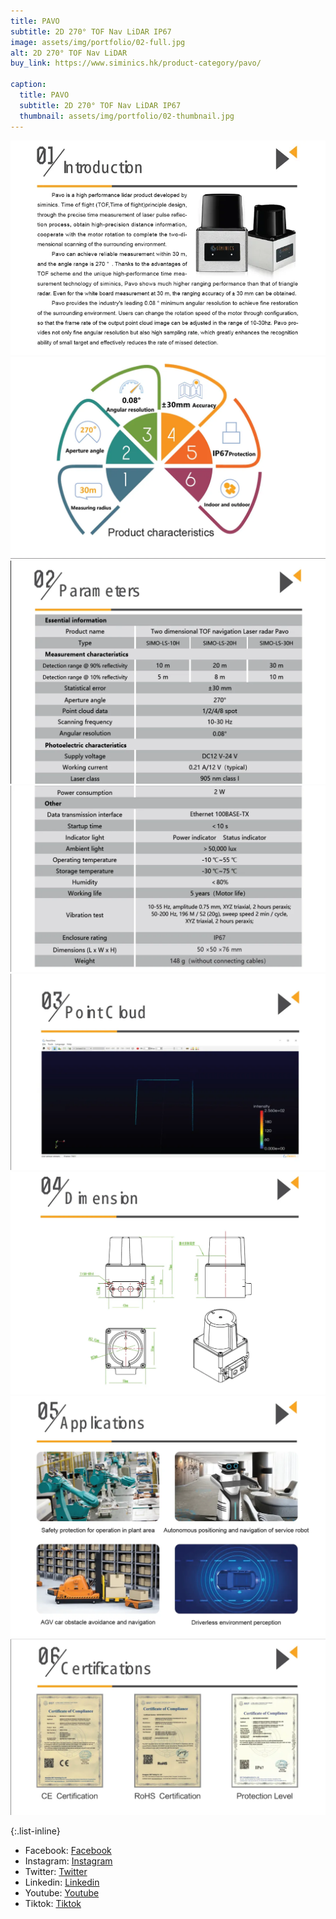 ```yaml
---
title: PAVO
subtitle: 2D 270° TOF Nav LiDAR IP67
image: assets/img/portfolio/02-full.jpg
alt: 2D 270° TOF Nav LiDAR
buy_link: https://www.siminics.hk/product-category/pavo/

caption:
  title: PAVO
  subtitle: 2D 270° TOF Nav LiDAR IP67
  thumbnail: assets/img/portfolio/02-thumbnail.jpg
---
```

![Introduction](assets/img/pavo/intro.png)
![Characters](assets/img/pavo/character.png)
![Parameter](assets/img/pavo/parameter1.png)
![Parameter2](assets/img/pavo/parameter.png)
![PointCloud](assets/img/pavo/pointcloud.png)
![Dimensions](assets/img/pavo/dimensions.png)
![Applications](assets/img/pavo/application.png)
![Certifications](assets/img/pavo/certification.png)

{:.list-inline}
- Facebook: [Facebook](https://facebook.com/siminics)
- Instagram: [Instagram](https://instagram.com/siminics_shop)
- Twitter: [Twitter](https://x.com/siminics_shop)
- Linkedin: [Linkedin](https://linkedin.com/company/siminics)
- Youtube: [Youtube](https://youtube.com/@siminics)
- Tiktok: [Tiktok](https://tiktok.com/siminics)